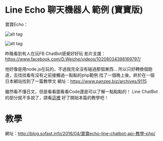 # Line Echo 聊天機器人 範例 (寶寶版)

寶寶Echo：

![alt tag](https://img.sofast.info/2016/04/5981e242d13db40a8d40fa351ebc9f55.png)

![alt tag](https://img.sofast.info/2016/04/96a3be3cf272e017046d1b2674a52bd3-8.jpg)

昨晚看到有人在玩FB ChatBot感覺好好玩
影片支援：<a href="https://www.facebook.com/D.Weizhe/videos/10208034398169797/">https://www.facebook.com/D.Weizhe/videos/10208034398169797/</a>

他好像是用node.js在玩的，不過我完全沒有碰過那個東西...
所以只好轉換個跑道，去找找看有沒有之前接觸過一點點的php範例
找了一個晚上後，終於在一個日本網站找到了一篇教學文
網址：<a href="https://www.panzee.biz/archives/9115">https://www.panzee.biz/archives/9115</a>

雖然看不懂日文，但是看看圖看看Code還是可以了解一點點點的！
Line ChatBot的部分就不多說了，請看<a href="http://technews.tw/2016/04/07/line-begins-providing-10000-bot-api-trial-accounts-prior-to-opening-up-access-to-messaging-api/">這裡</a>
好了開始本篇的教學吧！

# 教學

網址：http://blog.sofast.info/2016/04/寶寶echo-line-chatbot-api-教學-php/
